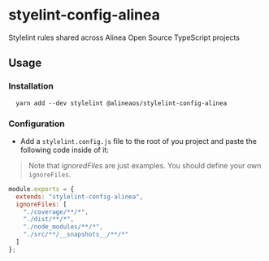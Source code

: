 # styelint-config-alinea

Stylelint rules shared across Alinea Open Source TypeScript projects

## Usage

### Installation

```shell
  yarn add --dev stylelint @alineaos/stylelint-config-alinea
```

### Configuration

- Add a `stylelint.config.js` file to the root of you project and paste the following code inside of it:

> Note that _ignoredFiles_ are just examples. You should define your own `ignoreFiles`.

```javascript
module.exports = {
  extends: "stylelint-config-alinea",
  ignoreFiles: [
    "./coverage/**/*",
    "./dist/**/*",
    "./node_modules/**/*",
    "./src/**/__snapshots__/**/*"
  ]
};
```

